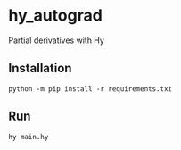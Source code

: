 # hy_autograd
Partial derivatives with Hy

## Installation

```console
python -m pip install -r requirements.txt
```

## Run

```console
hy main.hy
```